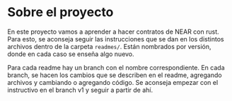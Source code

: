 # Sobre el proyecto
En este proyecto vamos a aprender a hacer contratos de NEAR con rust. Para esto, se aconseja seguir las instrucciones que se dan en los distintos archivos dentro de la carpeta `readmes/`. Están nombrados por versión, donde en cada caso se enseña algo nuevo.

Para cada readme hay un branch con el nombre correspondiente. En cada branch, se hacen los cambios que se describen en el readme, agregando archivos y cambiando o agregando código. Se aconseja empezar con el instructivo en el branch v1 y seguir a partir de ahí.